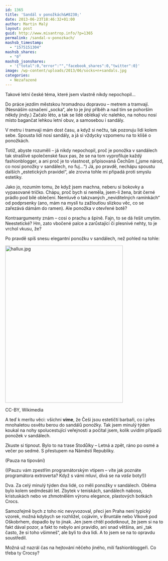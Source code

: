 ```yaml
---
id: 1365
title: 'Sandál v ponožkách&#8230;'
date: 2013-06-23T18:46:32+01:00
author: Martin Malý
layout: post
guid: http://www.misantrop.info/?p=1365
permalink: /sandal-v-ponozkach/
mashsb_timestamp:
  - "1575151304"
mashsb_shares:
  - "0"
mashsb_jsonshares:
  - '{"total":0,"error":"","facebook_shares":0,"twitter":0}'
image: /wp-content/uploads/2013/06/socks+n+sandals.jpg
categories:
  - Nezařazené
---
```

Takové letní české téma, které jsem vlastně nikdy nepochopil&#8230;

<!--more-->

Do práce jezdím městskou hromadnou dopravou &#8211; metrem a tramvají. (Nesnáším označení &#8222;socka&#8220;, ale to je jiný příběh a nad tím se pohorším někdy jindy.) Začalo léto, a tak se lidé oblékají víc nalehko, na nohou nosí místo bagančat lehkou letní obuv, a samosebou i sandály.

V metru i tramvaji mám dost času, a když si nečtu, tak pozoruju lidi kolem sebe. Spousta lidí nosí sandály, a já si vždycky vzpomenu na to klišé o ponožkách.

Totiž, abyste rozuměli &#8211; já nikdy nepochopil, proč je ponožka v sandálech tak strašlivé společenské faux pas, že se na tom vyprofiluje každý fashionblogger, a ani proč je to vlastnost, připisovaná Čechům (&#8222;jsme národ, co nosí ponožky v sandálech, no fuj&#8230;&#8220;) Já, po pravdě, nechápu spoustu dalších &#8222;estetických pravidel&#8220;, ale zrovna tohle mi připadá proti smyslu estetiky.

Jako jo, rozumím tomu, že když jsem machna, neberu si bokovky a vypasované tričko. Chápu, proč bych si neměla, jsem-li žena, brát černé prádlo pod bílé oblečení. Nemluvě o takzvaných &#8222;neviditelných ramínkách&#8220; od podprsenky (ano, mám na mysli tu zažloutlou slizkou věc, co se zařezává dámám do ramen). Ale ponožka v otevřené botě?

Kontraargumenty znám &#8211; cosi o prachu a špíně. Fajn, to se dá řešit umytím. Neestetické? Hm, zato vbočené palce a zarůstající či plesnivé nehty, to je vrchol vkusu, že?

Po pravdě spíš snesu elegantní ponožku v sandálech, než pohled na tohle:

<div id="attachment_1367" style="width: 385px" class="wp-caption aligncenter">
  <a href="http://www.misantrop.info/wp-content/uploads/2013/06/hallux.jpg.jpg"><img aria-describedby="caption-attachment-1367" class="size-medium wp-image-1367" alt="hallux.jpg" src="http://www.misantrop.info/wp-content/uploads/2013/06/hallux.jpg-375x500.jpg" width="375" height="500" srcset="https://www.misantrop.info/wp-content/uploads/2013/06/hallux.jpg-375x500.jpg 375w, https://www.misantrop.info/wp-content/uploads/2013/06/hallux.jpg-150x200.jpg 150w, https://www.misantrop.info/wp-content/uploads/2013/06/hallux.jpg-768x1024.jpg 768w, https://www.misantrop.info/wp-content/uploads/2013/06/hallux.jpg.jpg 1200w" sizes="(max-width: 375px) 100vw, 375px" /></a>
  
  <p id="caption-attachment-1367" class="wp-caption-text">
    CC-BY, Wikimedia
  </p>
</div>

<p style="text-align: left;">
  A teď k meritu věci: všichni <strong>víme</strong>, že Češi jsou estetičtí barbaři, co i přes mnohaletou osvětu berou do sandálů ponožky. Tak jsem minulý týden koukal na nohy spolucestující veřejnosti a počítal jsem, kolik uvidím případů ponožek v sandálech.
</p>

Zkuste si tipnout. Bylo to na trase Stodůlky &#8211; Letná a zpět, ráno po osmé a večer po sedmé. S přestupem na Náměstí Republiky.

(Pauza na tipování)

((Pauzu vám zpestřím programátorským vtipem &#8211; víte jak poznáte programátora extroverta? Když s vámi mluví, dívá se na _vaše_ boty!))

Dva. Za celý minulý týden dva lidé, co měli ponožky v sandálech. Oběma bylo kolem sedmdesáti let. Zbytek v teniskách, sandálech naboso, kristuskách nebo ve zhmotnělém výronu elegance, plastových botkách Crocs.

Samozřejmě bych z toho nic nevyvozoval, přeci jen Praha není typický vzorek, možná kdybych se rozhlížel, cojávím, v Bruntále nebo Vlkově pod Oškobrhem, dopadlo by to jinak. Jen jsem chtěl podotknout, že jsem si na to fakt dával pozor, a fakt to nebylo ani pravidlo, ani snad většina, ani &#8222;tak často, že si toho všimneš&#8220;, ale byli to dva lidi. A to jsem se na to opravdu soustředil.

Možná už nazrál čas na hejtování něčeho jiného, milí fashionbloggeři. Co třeba ty Crocsy?

&nbsp;

&nbsp;